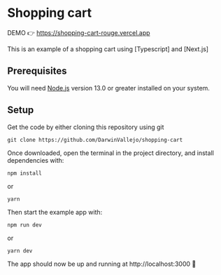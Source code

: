 # Shopping cart

DEMO 👉 https://shopping-cart-rouge.vercel.app

This is an example of a shopping cart using [Typescript] and [Next.js]

## Prerequisites

You will need [Node.js](https://nodejs.org) version 13.0 or greater installed on your system.

## Setup

Get the code by either cloning this repository using git

```
git clone https://github.com/DarwinVallejo/shopping-cart
```

Once downloaded, open the terminal in the project directory, and install dependencies with:

```
npm install
```
or 
```
yarn
```

Then start the example app with:

```
npm run dev
```
or 
```
yarn dev
```

The app should now be up and running at http://localhost:3000 🚀